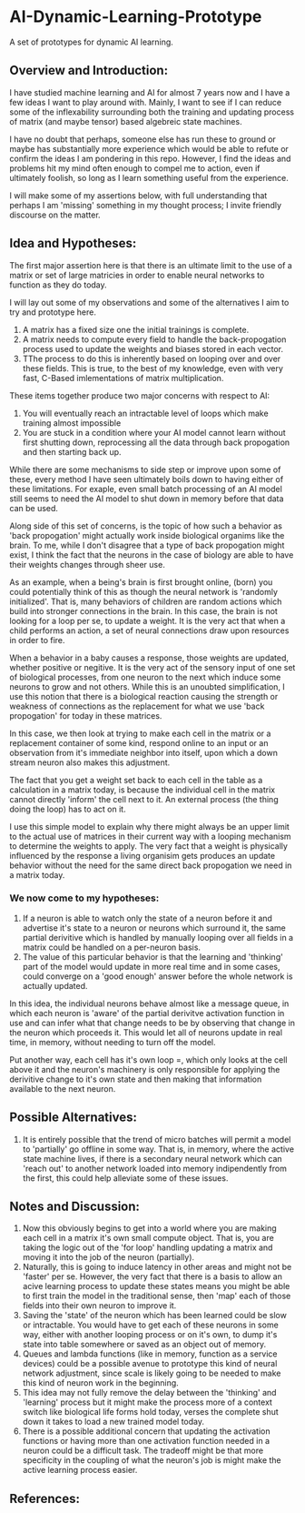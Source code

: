 # AI-Dynamic-Learning-Prototype
A set of prototypes for dynamic AI learning.

## Overview and Introduction:
I have studied machine learning and AI for almost 7 years now and I have a few ideas I want to play around with. Mainly, I want to see if I can reduce some of the inflexability surrounding both the training and updating process of matrix (and maybe tensor) based algebreic state machines.

I have no doubt that perhaps, someone else has run these to ground or maybe has substantially more experience which would be able to refute or confirm the ideas I am pondering in this repo.
However, I find the ideas and problems hit my mind often enough to compel me to action, even if ultimately foolish, so long as I learn something useful from the experience.

I will make some of my assertions below, with full understanding that perhaps I am 'missing' something in my thought process; I invite friendly discourse on the matter.

## Idea and Hypotheses:
The first major assertion here is that there is an ultimate limit to the use of a matrix or set of large matricies in order to enable neural networks to function as they do today.

I will lay out some of my observations and some of the alternatives I aim to try and prototype here.

1. A matrix has a fixed size one the initial trainings is complete.
2. A matrix needs to compute every field to handle the back-propogation process used to update the weights and biases stored in each vector.
3. TThe process to do this is inherently based on looping over and over these fields. This is true, to the best of my knowledge, even with very fast, C-Based imlementations of matrix multiplication.

These items together produce two major concerns with respect to AI:

1. You will eventually reach an intractable level of loops which make training almost impossible
2. You are stuck in a condition where your AI model cannot learn without first shutting down, reprocessing all the data through back propogation and then starting back up.

While there are some mechanisms to side step or improve upon some of these, every method I have seen ultimately boils down to having either of these limitations.
For exaple, even small batch processing of an AI model still seems to need the AI model to shut down in memory before that data can be used.

Along side of this set of concerns, is the topic of how such a behavior as 'back propogation' might actually work inside biological organims like the brain.
To me, while I don't disagree that a type of back propogation might exist, I think the fact that the neurons in the case of biology are able to have their weights changes through sheer use.

As an example, when a being's brain is first brought online, (born) you could potentially think of this as though the neural network is 'randomly initialized'. That is, many behaviors of children are random actions which build into stronger connections in the brain.
In this case, the brain is not looking for a loop per se, to update a weight. It is the very act that when a child performs an action, a set of neural connections draw upon resources in order to fire.

When a behavior in a baby causes a response, those weights are updated, whether positive or negitive. It is the very act of the sensory input of one set of biological processes, from one neuron to the next which induce some neurons to grow and not others.
While this is an unoubted simplification, I use this notion that there is a biological reaction causing the strength or weakness of connections as the replacement for what we use 'back propogation' for today in these matrices.

In this case, we then look at trying to make each cell in the matrix or a replacement container of some kind, respond online to an input or an observation from it's immediate neighbor into itself, upon which a down stream neuron also makes this adjustment.

The fact that you get a weight set back to each cell in the table as a calculation in a matrix today, is because the individual cell in the matrix cannot directly 'inform' the cell next to it. An external process (the thing doing the loop) has to act on it.

I use this simple model to explain why there might always be an upper limit to the actual use of matrices in their current way with a looping mechanism to determine the weights to apply. The very fact that a weight is physically influenced by the response a living organisim gets produces an update behavior without the need for the same direct back propogation we need in a matrix today.

### We now come to my hypotheses:

1. If a neuron is able to watch only the state of a neuron before it and advertise it's state to a neuron or neurons which surround it, the same partial derivitive which is handled by manually looping over all fields in a matrix could be handled on a per-neuron basis.
2. The value of this particular behavior is that the learning and 'thinking' part of the model would update in more real time and in some cases, could converge on a 'good enough' answer before the whole network is actually updated.

In this idea, the individual neurons behave almost like a message queue, in which each neuron is 'aware' of the partial derivitve activation function in use and can infer what that change needs to be by observing that change in the neuron which proceeds it.
This would let all of neurons update in real time, in memory, without needing to turn off the model.

Put another way, each cell has it's own loop =, which only looks at the cell above it and the neuron's machinery is only responsible for applying the derivitive change to it's own state and then making that information available to the next neuron.

## Possible Alternatives:
1. It is entirely possible that the trend of micro batches will permit a model to 'partially' go offline in some way. That is, in memory, where the active state machine lives, if there is a secondary neural network which can 'reach out' to another network loaded into memory indipendently from the first, this could help alleviate some of these issues.

## Notes and Discussion:
  1. Now this obviously begins to get into a world where you are making each cell in a matrix it's own small compute object. That is, you are taking the logic out of the 'for loop' handling updating a matrix and moving it into the job of the neuron (partially).
  2. Naturally, this is going to induce latency in other areas and might not be 'faster' per se. However, the very fact that there is a basis to allow an acive learning process to update these states means you might be able to first train the model in the traditional sense, then 'map' each of those fields into their own neuron to improve it.
  3. Saving the 'state' of the neuron which has been learned could be slow or intractable. You would have to get each of these neurons in some way, either with another looping process or on it's own, to dump it's state into table somewhere or saved as an object out of memory.
  4. Queues and lambda functions (like in memory, function as a service devices) could be a possible avenue to prototype this kind of neural network adjustment, since scale is likely going to be needed to make this kind of neuron work in the beginning.
  5. This idea may not fully remove the delay between the 'thinking' and 'learning' process but it might make the process more of a context switch like biological life forms hold today, verses the complete shut down it takes to load a new trained model today.
  6. There is a possible additional concern that updating the activation functions or having more than one activation function needed in a neuron could be a difficult task. The tradeoff might be that more specificity in the coupling of what the neuron's job is might make the active learning process easier.
     

## References:
